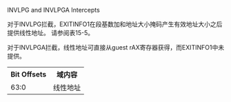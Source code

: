 
INVLPG and INVLPGA Intercepts

对于INVLPG拦截，EXITINFO1在段基数加和地址大小掩码产生有效地址大小之后提供线性地址。 请参阅表15-5。 

对于INVLPGA拦截，线性地址可直接从guest rAX寄存器获得，而EXITINFO1中未提供。

<table>
    <tr>
        <th>Bit Offsets</th>
        <th>域内容</th>
    </tr>
    <tr>
        <td>63:0</td>
        <td>
            线性地址
        </td>
    </tr>
</table>